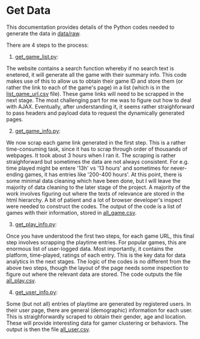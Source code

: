 # Get Data

This documentation provides details of the Python codes needed to generate the data in [data/raw](https://github.com/gimseng/game_stats/blob/master/data/raw).

There are 4 steps to the process:
1. [get_game_list.py](https://github.com/gimseng/game_stats/blob/master/src/data/get_game_list.py): 

The website contains a search function whereby if no search text is enetered, it will generate all the game with their summary info. This code makes use of this to allow us to obtain their game ID and store them (or rather the link to each of the game's page) in a list (which is in the [list_game_url.csv](https://github.com/gimseng/game_stats/blob/master/data/interim/list_game_url.csv) file). These game links will need to be  scrapped in the next stage. The most challenging part for me was to figure out how to deal with AJAX. Eventually, after understanding it, it seems rather straighforward to pass headers and payload data to request the dynamically generated pages.

2. [get_game_info.py](https://github.com/gimseng/game_stats/blob/master/src/data/get_game_info.py): 

We now scrap each game link generated in the first step. This is a rather time-consuming task, since it has to scrap through order of thousands of webpages. It took about 3 hours when I ran it. The scraping is rather straighforward but sometimes the data are not always consistent. For e.g. time played might be entere '13h' vs '13 hours' and sometimes for never-ending games, it has entries like '200-400 hours'. At this point, there is some minimal data cleaning which have been done, but I will leave the majority of data cleaning to the later stage of the project. A majority of the work involves figuring out where the texts of relevance are stored in the html hierarchy. A bit of patient and a lot of browser developer's inspect were needed to construct the codes. The output of the code is a list of games with their information, stored in [all_game.csv](https://github.com/gimseng/game_stats/blob/master/data/raw/all_game.csv).


3. [get_play_info.py](https://github.com/gimseng/game_stats/blob/master/src/data/get_play_info.py): 

Once you have understood the first two steps, for each game URL, this final step involves scrapping the playtime entries. For popular games, this are enormous list of user-logged data. Most importantly, it contains the platform, time-played, ratings of each entry. This is the key data for data analytics in the next stages. The logic of the codes is no different from the above two steps, though the layout of the page needs some inspection to figure out where the relevant data are stored. The code outputs the file [all_play.csv](https://github.com/gimseng/game_stats/blob/master/data/raw/all_play.csv).

4. [get_user_info.py](https://github.com/gimseng/game_stats/blob/master/src/data/get_user_info.py): 

Some (but not all) entries of playtime are generated by registered users. In their user page, there are general (demographic) information for each user. This is straighforwardly scraped to obtain their gender, age and location. These will provide interesting data for gamer clustering or behaviors. The output is then the file [all_user.csv](https://github.com/gimseng/game_stats/blob/master/data/raw/all_user.csv).


